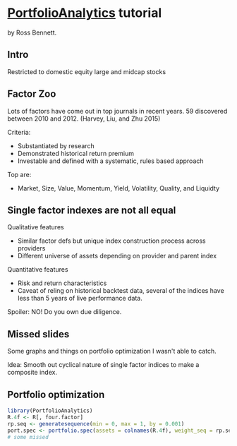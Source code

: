 # [PortfolioAnalytics](https://cran.r-project.org/web/packages/PortfolioAnalytics/index.html) tutorial

by Ross Bennett.

## Intro

Restricted to domestic equity large and midcap stocks

## Factor Zoo

Lots of factors have come out in top journals in recent years. 59 discovered between 2010
and 2012. (Harvey, Liu, and Zhu 2015)

Criteria:

* Substantiated by research
* Demonstrated historical return premium 
* Investable and defined with a systematic, rules based approach

Top are:

* Market, Size, Value, Momentum, Yield, Volatility, Quality, and Liquidty

## Single factor indexes are not all equal

Qualitative features

* Similar factor defs but unique index construction process across providers
* Different universe of assets depending on provider and parent index

Quantitative features

* Risk and return characteristics
* Caveat of reling on historical backtest data, several of the indices
  have less than 5 years of live performance data.

Spoiler: NO! Do you own due diligence.

## Missed slides

Some graphs and things on portfolio optimization I wasn't able to catch.

Idea: Smooth out cyclical nature of single factor indices to make
a composite index.

## Portfolio optimization

```r
library(PortfolioAnalytics)
R.4f <- R[, four.factor]
rp.seq <- generatesequence(min = 0, max = 1, by = 0.001)
port.spec <- portfolio.spec(assets = colnames(R.4f), weight_seq = rp.seq)
# some missed
```

